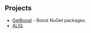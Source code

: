 ## Projects

- [GetBoost](https://github.com/sergey-shandar/getboost/blob/master/readme.md) - Boost NuGet packages.
- [ALIQ](https://github.com/sergey-shandar/aliq).
